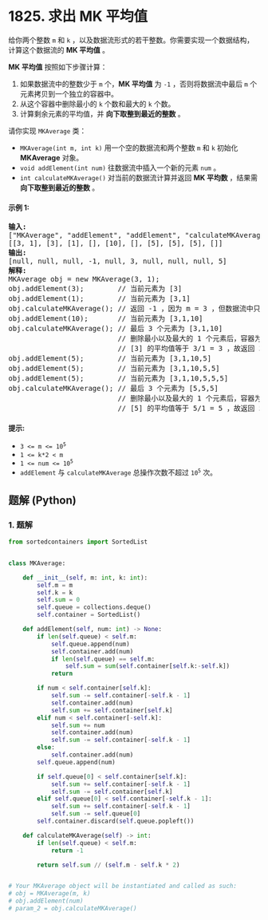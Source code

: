 # 1825. 求出 MK 平均值
给你两个整数 `m` 和 `k` ，以及数据流形式的若干整数。你需要实现一个数据结构，计算这个数据流的 **MK 平均值** 。

**MK 平均值** 按照如下步骤计算：

1. 如果数据流中的整数少于 `m` 个，**MK 平均值** 为 `-1` ，否则将数据流中最后 `m` 个元素拷贝到一个独立的容器中。
2. 从这个容器中删除最小的 `k` 个数和最大的 `k` 个数。
3. 计算剩余元素的平均值，并 **向下取整到最近的整数** 。

请你实现 `MKAverage` 类：

* `MKAverage(int m, int k)` 用一个空的数据流和两个整数 `m` 和 `k` 初始化 **MKAverage** 对象。
* `void addElement(int num)` 往数据流中插入一个新的元素 `num` 。
* `int calculateMKAverage()` 对当前的数据流计算并返回 **MK 平均数** ，结果需 **向下取整到最近的整数** 。

#### 示例 1:
<pre>
<strong>输入:</strong>
["MKAverage", "addElement", "addElement", "calculateMKAverage", "addElement", "calculateMKAverage", "addElement", "addElement", "addElement", "calculateMKAverage"]
[[3, 1], [3], [1], [], [10], [], [5], [5], [5], []]
<strong>输出:</strong>
[null, null, null, -1, null, 3, null, null, null, 5]
<strong>解释:</strong>
MKAverage obj = new MKAverage(3, 1);
obj.addElement(3);        // 当前元素为 [3]
obj.addElement(1);        // 当前元素为 [3,1]
obj.calculateMKAverage(); // 返回 -1 ，因为 m = 3 ，但数据流中只有 2 个元素
obj.addElement(10);       // 当前元素为 [3,1,10]
obj.calculateMKAverage(); // 最后 3 个元素为 [3,1,10]
                          // 删除最小以及最大的 1 个元素后，容器为 [3]
                          // [3] 的平均值等于 3/1 = 3 ，故返回 3
obj.addElement(5);        // 当前元素为 [3,1,10,5]
obj.addElement(5);        // 当前元素为 [3,1,10,5,5]
obj.addElement(5);        // 当前元素为 [3,1,10,5,5,5]
obj.calculateMKAverage(); // 最后 3 个元素为 [5,5,5]
                          // 删除最小以及最大的 1 个元素后，容器为 [5]
                          // [5] 的平均值等于 5/1 = 5 ，故返回 5
</pre>

#### 提示:
* <code>3 <= m <= 10<sup>5</sup></code>
* `1 <= k*2 < m`
* <code>1 <= num <= 10<sup>5</sup></code>
* `addElement` 与 `calculateMKAverage` 总操作次数不超过 <code>10<sup>5</sup></code> 次。

## 题解 (Python)

### 1. 题解
```Python
from sortedcontainers import SortedList


class MKAverage:

    def __init__(self, m: int, k: int):
        self.m = m
        self.k = k
        self.sum = 0
        self.queue = collections.deque()
        self.container = SortedList()

    def addElement(self, num: int) -> None:
        if len(self.queue) < self.m:
            self.queue.append(num)
            self.container.add(num)
            if len(self.queue) == self.m:
                self.sum = sum(self.container[self.k:-self.k])
            return

        if num < self.container[self.k]:
            self.sum -= self.container[-self.k - 1]
            self.container.add(num)
            self.sum += self.container[self.k]
        elif num < self.container[-self.k]:
            self.sum += num
            self.container.add(num)
            self.sum -= self.container[-self.k - 1]
        else:
            self.container.add(num)
        self.queue.append(num)

        if self.queue[0] < self.container[self.k]:
            self.sum += self.container[-self.k - 1]
            self.sum -= self.container[self.k]
        elif self.queue[0] < self.container[-self.k - 1]:
            self.sum += self.container[-self.k - 1]
            self.sum -= self.queue[0]
        self.container.discard(self.queue.popleft())

    def calculateMKAverage(self) -> int:
        if len(self.queue) < self.m:
            return -1

        return self.sum // (self.m - self.k * 2)


# Your MKAverage object will be instantiated and called as such:
# obj = MKAverage(m, k)
# obj.addElement(num)
# param_2 = obj.calculateMKAverage()
```
